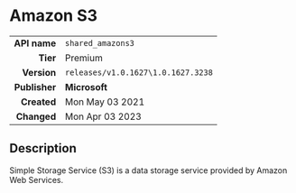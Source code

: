# Amazon S3
| | |
|-:|-|
|**API name**|`shared_amazons3`|
|**Tier**|Premium|
|**Version**|`releases/v1.0.1627\1.0.1627.3238`|
|**Publisher**|**Microsoft**|
|**Created**|Mon May 03 2021|
|**Changed**|Mon Apr 03 2023|

## Description
Simple Storage Service (S3) is a data storage service provided by Amazon Web Services.
